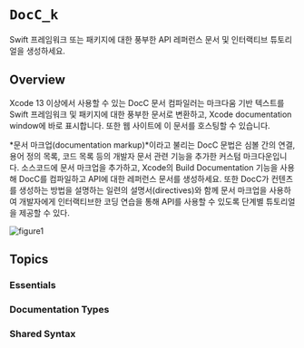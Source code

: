 # ``DocC_k``

Swift 프레임워크 또는 패키지에 대한 풍부한 API 레퍼런스 문서 및 인터랙티브 튜토리얼을 생성하세요.

## Overview

Xcode 13 이상에서 사용할 수 있는 DocC 문서 컴파일러는 마크다움 기반 텍스트를 Swift 프레임워크 및 패키지에 대한 풍부한 문서로 변환하고, Xcode documentation window에 바로 표시합니다. 또한 웹 사이트에 이 문서를 호스팅할 수 있습니다.

*문서 마크업(documentation markup)*이라고 불리는 DocC 문법은 심볼 간의 연결, 용어 정의 목록, 코드 목록 등의 개발자 문서 관련 기능을 추가한 커스텀 마크다운입니다. 소스코드에 문서 마크업을 추가하고, Xcode의 Build Documentation 기능을 사용해 DocC를 컴파일하고 API에 대한 레퍼런스 문서를 생성하세요. 또한 DocC가 컨텐츠를 생성하는 방법을 설명하는 일련의 설명서(directives)와 함께 문서 마크업을 사용하여 개발자에게 인터랙티브한 코딩 연습을 통해 API를 사용할 수 있도록 단계별 튜토리얼을 제공할 수 있다.

![figure1](DocC_k-figure1.png)

## Topics

### Essentials

### Documentation Types



### Shared Syntax
